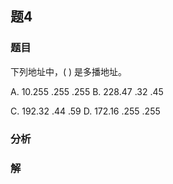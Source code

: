 ## 题4
### 题目
下列地址中，( ) 是多播地址。

A. 10.255 .255 .255 B. 228.47 .32 .45

C. 192.32 .44 .59 D. 172.16 .255 .255
### 分析

### 解